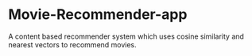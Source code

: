 # Movie-Recommender-app
A content based recommender system which uses cosine similarity and nearest vectors to recommend movies.
